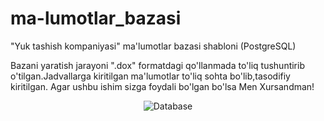 # ma-lumotlar_bazasi
"Yuk tashish kompaniyasi" ma'lumotlar bazasi shabloni (PostgreSQL)

Bazani yaratish jarayoni ".dox" formatdagi qo'llanmada to'liq tushuntirib o'tilgan.Jadvallarga kiritilgan ma'lumotlar to'liq sohta bo'lib,tasodifiy kiritilgan.
Agar ushbu ishim sizga foydali bo'lgan bo'lsa Men Xursandman!

<div align="center">
<img src="https://bs-uploads.toptal.io/blackfish-uploads/components/seo/content/og_image_file/og_image/1264081/0712-Bad_Practices_in_Database_Design_-_Are_You_Making_These_Mistakes_Dan_Social-754bc73011e057dc76e55a44a954e0c3.png" alt="Database" align="center">
</div>

